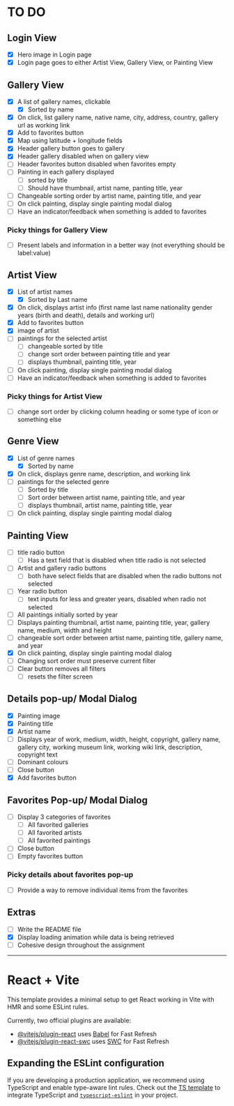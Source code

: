 # TO DO

## Login View

- [x] Hero image in Login page
- [x] Login page goes to either Artist View, Gallery View, or Painting View

## Gallery View

- [x] A list of gallery names, clickable
  - [x] Sorted by name
- [x] On click, list gallery name, native name, city, address, country, gallery url as working link
- [x] Add to favorites button
- [x] Map using latitude + longitude fields
- [x] Header gallery button goes to gallery
- [x] Header gallery disabled when on gallery view
- [ ] Header favorites button disabled when favorites empty
- [ ] Painting in each gallery displayed
  - [ ] sorted by title
  - [ ] Should have thumbnail, artist name, panting title, year
- [ ] Changeable sorting order by artist name, painting title, and year
- [ ] On click painting, display single painting modal dialog
- [ ] Have an indicator/feedback when something is added to favorites

### Picky things for Gallery View

- [ ] Present labels and information in a better way (not everything should be label:value)

## Artist View

- [x] List of artist names
  - [x] Sorted by Last name
- [x] On click, displays artist info (first name last name nationality gender years (birth and death), details and working url)
- [x] Add to favorites button
- [x] image of artist
- [ ] paintings for the selected artist
  - [ ] changeable sorted by title
  - [ ] change sort order between painting title and year
  - [ ] displays thumbnail, painting title, year
- [ ] On click painting, display single painting modal dialog
- [ ] Have an indicator/feedback when something is added to favorites

### Picky things for Artist View

- [ ] change sort order by clicking column heading or some type of icon or something else

## Genre View

- [x] List of genre names
  - [x] Sorted by name
- [x] On click, displays genre name, description, and working link
- [ ] paintings for the selected genre
  - [ ] Sorted by title
  - [ ] Sort order between artist name, painting title, and year
  - [ ] displays thumbnail, artist name, painting title, year
- [ ] On click painting, display single painting modal dialog

## Painting View

- [ ] title radio button
  - [ ] Has a text field that is disabled when title radio is not selected
- [ ] Artist and gallery radio buttons
  - [ ] both have select fields that are disabled when the radio buttons not selected
- [ ] Year radio button
  - [ ] text inputs for less and greater years, disabled when radio not selected
- [ ] All paintings initially sorted by year
- [ ] Displays painting thumbnail, artist name, painting title, year, gallery name, medium, width and height
- [ ] changeable sort order between artist name, painting title, gallery name, and year
- [x] On click painting, display single painting modal dialog
- [ ] Changing sort order must preserve current filter
- [ ] Clear button removes all filters
  - [ ] resets the filter screen

## Details pop-up/ Modal Dialog

- [x] Painting image
- [x] Painting title
- [x] Artist name
- [ ] Displays year of work, medium, width, height, copyright, gallery name, gallery city, working museum link, working wiki link, description, copyright text
- [ ] Dominant colours
- [ ] Close button
- [x] Add favorites button

## Favorites Pop-up/ Modal Dialog

- [ ] Display 3 categories of favorites
  - [ ] All favorited galleries
  - [ ] All favorited artists
  - [ ] All favorited paintings
- [ ] Close button
- [ ] Empty favorites button

### Picky details about favorites pop-up

- [ ] Provide a way to remove individual items from the favorites

## Extras

- [ ] Write the README file
- [x] Display loading animation while data is being retrieved
- [ ] Cohesive design throughout the assignment

---

# React + Vite

This template provides a minimal setup to get React working in Vite with HMR and some ESLint rules.

Currently, two official plugins are available:

- [@vitejs/plugin-react](https://github.com/vitejs/vite-plugin-react/blob/main/packages/plugin-react/README.md) uses [Babel](https://babeljs.io/) for Fast Refresh
- [@vitejs/plugin-react-swc](https://github.com/vitejs/vite-plugin-react-swc) uses [SWC](https://swc.rs/) for Fast Refresh

## Expanding the ESLint configuration

If you are developing a production application, we recommend using TypeScript and enable type-aware lint rules. Check out the [TS template](https://github.com/vitejs/vite/tree/main/packages/create-vite/template-react-ts) to integrate TypeScript and [`typescript-eslint`](https://typescript-eslint.io) in your project.
